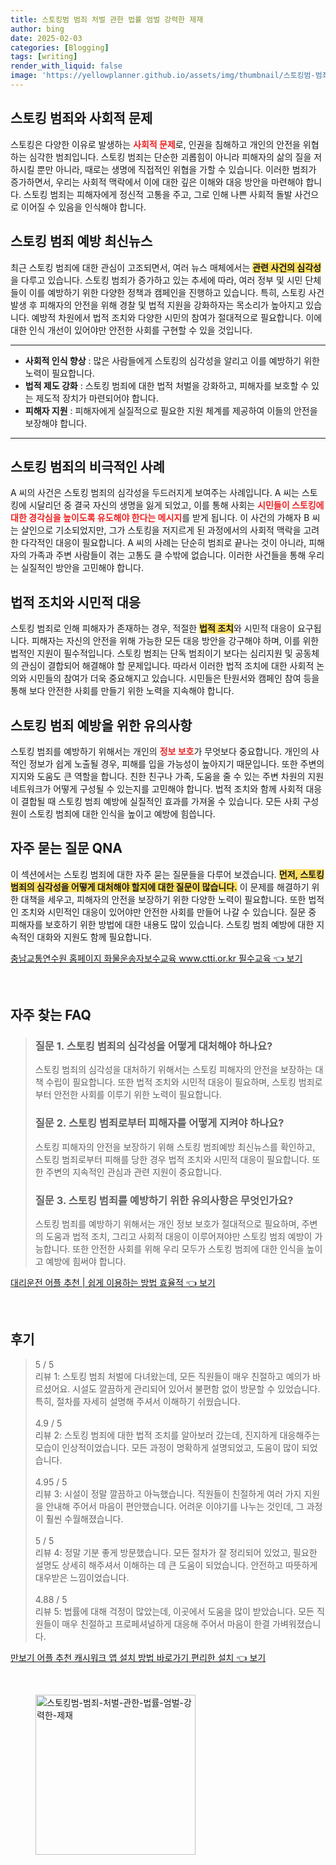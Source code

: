 ```yaml
---
title: 스토킹범 범죄 처벌 관한 법률 엄벌 강력한 제재
author: bing
date: 2025-02-03
categories: [Blogging]
tags: [writing]
render_with_liquid: false
image: 'https://yellowplanner.github.io/assets/img/thumbnail/스토킹범-범죄-처벌-관한-법률-엄벌-강력한-제재.webp'
---
```



<h2 id='스토킹_범죄와_사회적_문제'>스토킹 범죄와 사회적 문제</h2>

<p>스토킹은 다양한 이유로 발생하는 <b><span style="color: #ee2323;">사회적 문제</span></b>로, 인권을 침해하고 개인의 안전을 위협하는 심각한 범죄입니다. 스토킹 범죄는 단순한 괴롭힘이 아니라 피해자의 삶의 질을 저하시킬 뿐만 아니라, 때로는 생명에 직접적인 위협을 가할 수 있습니다. 이러한 범죄가 증가하면서, 우리는 사회적 맥락에서 이에 대한 깊은 이해와 대응 방안을 마련해야 합니다. 스토킹 범죄는 피해자에게 정신적 고통을 주고, 그로 인해 나쁜 사회적 돌발 사건으로 이어질 수 있음을 인식해야 합니다.</p>

<h2 id='스토킹_범죄_예방_최신뉴스'>스토킹 범죄 예방 최신뉴스</h2>

<p>최근 스토킹 범죄에 대한 관심이 고조되면서, 여러 뉴스 매체에서는 <b><span style="background-color: #ffe066;">관련 사건의 심각성</span></b>을 다루고 있습니다. 스토킹 범죄가 증가하고 있는 추세에 따라, 여러 정부 및 시민 단체들이 이를 예방하기 위한 다양한 정책과 캠페인을 진행하고 있습니다. 특히, 스토킹 사건 발생 후 피해자의 안전을 위해 경찰 및 법적 지원을 강화하자는 목소리가 높아지고 있습니다. 예방적 차원에서 법적 조치와 다양한 시민의 참여가 절대적으로 필요합니다. 이에 대한 인식 개선이 있어야만 안전한 사회를 구현할 수 있을 것입니다.</p>

<hr />

<ul>
    <li><b>사회적 인식 향상</b> : 많은 사람들에게 스토킹의 심각성을 알리고 이를 예방하기 위한 노력이 필요합니다.</li>
    <li><b>법적 제도 강화</b> : 스토킹 범죄에 대한 법적 처벌을 강화하고, 피해자를 보호할 수 있는 제도적 장치가 마련되어야 합니다.</li>
    <li><b>피해자 지원</b> : 피해자에게 실질적으로 필요한 지원 체계를 제공하여 이들의 안전을 보장해야 합니다.</li>
</ul>

<hr />

<h2 id='스토킹_범죄의_비극적인_사례'>스토킹 범죄의 비극적인 사례</h2>

<p>A 씨의 사건은 스토킹 범죄의 심각성을 두드러지게 보여주는 사례입니다. A 씨는 스토킹에 시달리던 중 결국 자신의 생명을 잃게 되었고, 이를 통해 사회는 <b><span style="color: #ee2323;">시민들이 스토킹에 대한 경각심을 높이도록 유도해야 한다는 메시지</span></b>를 받게 됩니다. 이 사건의 가해자 B 씨는 살인으로 기소되었지만, 그가 스토킹을 저지르게 된 과정에서의 사회적 맥락을 고려한 다각적인 대응이 필요합니다. A 씨의 사례는 단순히 범죄로 끝나는 것이 아니라, 피해자의 가족과 주변 사람들이 겪는 고통도 클 수밖에 없습니다. 이러한 사건들을 통해 우리는 실질적인 방안을 고민해야 합니다.</p>

<h2 id='법적_조치와_시민적_대응'>법적 조치와 시민적 대응</h2>

<p>스토킹 범죄로 인해 피해자가 존재하는 경우, 적절한 <b><span style="background-color: #ffe066;">법적 조치</span></b>와 시민적 대응이 요구됩니다. 피해자는 자신의 안전을 위해 가능한 모든 대응 방안을 강구해야 하며, 이를 위한 법적인 지원이 필수적입니다. 스토킹 범죄는 단독 범죄이기 보다는 심리지원 및 공동체의 관심이 결합되어 해결해야 할 문제입니다. 따라서 이러한 법적 조치에 대한 사회적 논의와 시민들의 참여가 더욱 중요해지고 있습니다. 시민들은 탄원서와 캠페인 참여 등을 통해 보다 안전한 사회를 만들기 위한 노력을 지속해야 합니다.</p>

<h2 id='스토킹_범죄_예방을_위한_유의사항'>스토킹 범죄 예방을 위한 유의사항</h2>

<p>스토킹 범죄를 예방하기 위해서는 개인의 <b><span style="color: #ee2323;">정보 보호</span></b>가 무엇보다 중요합니다. 개인의 사적인 정보가 쉽게 노출될 경우, 피해를 입을 가능성이 높아지기 때문입니다. 또한 주변의 지지와 도움도 큰 역할을 합니다. 친한 친구나 가족, 도움을 줄 수 있는 주변 차원의 지원 네트워크가 어떻게 구성될 수 있는지를 고민해야 합니다. 법적 조치와 함께 사회적 대응이 결합될 때 스토킹 범죄 예방에 실질적인 효과를 가져올 수 있습니다. 모든 사회 구성원이 스토킹 범죄에 대한 인식을 높이고 예방에 힘씁니다.</p>

<h2 id='자주_묻는_질문_QNA'>자주 묻는 질문 QNA</h2>

<p>이 섹션에서는 스토킹 범죄에 대한 자주 묻는 질문들을 다루어 보겠습니다. <b><span style="background-color: #ffe066;">먼저, 스토킹 범죄의 심각성을 어떻게 대처해야 할지에 대한 질문이 많습니다.</span></b> 이 문제를 해결하기 위한 대책을 세우고, 피해자의 안전을 보장하기 위한 다양한 노력이 필요합니다. 또한 법적인 조치와 시민적인 대응이 있어야만 안전한 사회를 만들어 나갈 수 있습니다. 질문 중 피해자를 보호하기 위한 방법에 대한 내용도 많이 있습니다. 스토킹 범죄 예방에 대한 지속적인 대화와 지원도 함께 필요합니다.</p>


<p><a class="click-button" title="충남교통연수원 홈페이지 화물운송자보수교육 www.ctti.or.kr 필수교육" href="https://yellowplanner.github.io/posts/%EC%B6%A9%EB%82%A8%EA%B5%90%ED%86%B5%EC%97%B0%EC%88%98%EC%9B%90-%ED%99%88%ED%8E%98%EC%9D%B4%EC%A7%80-%ED%99%94%EB%AC%BC%EC%9A%B4%EC%86%A1%EC%9E%90%EB%B3%B4%EC%88%98%EA%B5%90%EC%9C%A1-www.ctti.or.kr-%ED%95%84%EC%88%98%EA%B5%90%EC%9C%A1/" rel="dofollow">충남교통연수원 홈페이지 화물운송자보수교육 www.ctti.or.kr 필수교육 👈 보기</a></p><br>
<h2 id='자주_찾는_FAQ'>자주 찾는 FAQ</h2>
<div itemscope="" itemtype="https://schema.org/FAQPage"> 
<blockquote> 
<div itemscope="" itemprop="mainEntity" itemtype="https://schema.org/Question"> 
<h3 itemprop="name">질문 1. 스토킹 범죄의 심각성을 어떻게 대처해야 하나요? </h3> 
<div itemscope="" itemprop="acceptedAnswer" itemtype="https://schema.org/Answer"> 
<span itemprop="text"> 
<p>스토킹 범죄의 심각성을 대처하기 위해서는 스토킹 피해자의 안전을 보장하는 대책 수립이 필요합니다. 또한 법적 조치와 시민적 대응이 필요하며, 스토킹 범죄로부터 안전한 사회를 이루기 위한 노력이 필요합니다.</p> 
</span> 
</div> 
</div> 

<div itemscope="" itemprop="mainEntity" itemtype="https://schema.org/Question"> 
<h3 itemprop="name">질문 2. 스토킹 범죄로부터 피해자를 어떻게 지켜야 하나요? </h3> 
<div itemscope="" itemprop="acceptedAnswer" itemtype="https://schema.org/Answer"> 
<span itemprop="text"> 
<p>스토킹 피해자의 안전을 보장하기 위해 스토킹 범죄예방 최신뉴스를 확인하고, 스토킹 범죄로부터 피해를 당한 경우 법적 조치와 시민적 대응이 필요합니다. 또한 주변의 지속적인 관심과 관련 지원이 중요합니다.</p> 
</span> 
</div> 
</div> 

<div itemscope="" itemprop="mainEntity" itemtype="https://schema.org/Question"> 
<h3 itemprop="name">질문 3. 스토킹 범죄를 예방하기 위한 유의사항은 무엇인가요? </h3> 
<div itemscope="" itemprop="acceptedAnswer" itemtype="https://schema.org/Answer"> 
<span itemprop="text"> 
<p>스토킹 범죄를 예방하기 위해서는 개인 정보 보호가 절대적으로 필요하며, 주변의 도움과 법적 조치, 그리고 사회적 대응이 이루어져야만 스토킹 범죄 예방이 가능합니다. 또한 안전한 사회를 위해 우리 모두가 스토킹 범죄에 대한 인식을 높이고 예방에 힘써야 합니다.</p> 
</span> 
</div> 
</div> 
</blockquote> 
</div>
<p><a class="click-button" title="대리운전 어플 추천 | 쉽게 이용하는 방법 효율적" href="https://yellowplanner.github.io/posts/%EB%8C%80%EB%A6%AC%EC%9A%B4%EC%A0%84-%EC%96%B4%ED%94%8C-%EC%B6%94%EC%B2%9C-%EC%89%BD%EA%B2%8C-%EC%9D%B4%EC%9A%A9%ED%95%98%EB%8A%94-%EB%B0%A9%EB%B2%95-%ED%9A%A8%EC%9C%A8%EC%A0%81/" rel="dofollow">대리운전 어플 추천 | 쉽게 이용하는 방법 효율적 👈 보기</a></p><br>
<h2 id='후기'>후기</h2>
<div itemscope itemtype="https://schema.org/Product">
  <blockquote>
  <div itemprop="review" itemscope itemtype="https://schema.org/Review">
      <div itemprop="reviewRating" itemscope itemtype="https://schema.org/Rating"> <span itemprop="ratingValue">5</span> / <span itemprop="bestRating">5</span> </div>
      <span itemprop="reviewBody">리뷰 1: 스토킹 범죄 처벌에 다녀왔는데, 모든 직원들이 매우 친절하고 예의가 바르셨어요. 시설도 깔끔하게 관리되어 있어서 불편함 없이 방문할 수 있었습니다. 특히, 절차를 자세히 설명해 주셔서 이해하기 쉬웠습니다.</span>
  </div>
  <br>
  <div itemprop="review" itemscope itemtype="https://schema.org/Review">
      <div itemprop="reviewRating" itemscope itemtype="https://schema.org/Rating"> <span itemprop="ratingValue">4.9</span> / <span itemprop="bestRating">5</span> </div>
      <span itemprop="reviewBody">리뷰 2: 스토킹 범죄에 대한 법적 조치를 알아보러 갔는데, 진지하게 대응해주는 모습이 인상적이었습니다. 모든 과정이 명확하게 설명되었고, 도움이 많이 되었습니다.</span>
  </div>
  <br>
  <div itemprop="review" itemscope itemtype="https://schema.org/Review">
      <div itemprop="reviewRating" itemscope itemtype="https://schema.org/Rating"> <span itemprop="ratingValue">4.95</span> / <span itemprop="bestRating">5</span> </div>
      <span itemprop="reviewBody">리뷰 3: 시설이 정말 깔끔하고 아늑했습니다. 직원들이 친절하게 여러 가지 지원을 안내해 주어서 마음이 편안했습니다. 어려운 이야기를 나누는 것인데, 그 과정이 훨씬 수월해졌습니다.</span>
  </div>
  <br>
  <div itemprop="review" itemscope itemtype="https://schema.org/Review">
      <div itemprop="reviewRating" itemscope itemtype="https://schema.org/Rating"> <span itemprop="ratingValue">5</span> / <span itemprop="bestRating">5</span> </div>
      <span itemprop="reviewBody">리뷰 4: 정말 기분 좋게 방문했습니다. 모든 절차가 잘 정리되어 있었고, 필요한 설명도 상세히 해주셔서 이해하는 데 큰 도움이 되었습니다. 안전하고 따뜻하게 대우받은 느낌이었습니다.</span>
  </div>
  <br>
  <div itemprop="review" itemscope itemtype="https://schema.org/Review">
      <div itemprop="reviewRating" itemscope itemtype="https://schema.org/Rating"> <span itemprop="ratingValue">4.88</span> / <span itemprop="bestRating">5</span> </div>
      <span itemprop="reviewBody">리뷰 5: 법률에 대해 걱정이 많았는데, 이곳에서 도움을 많이 받았습니다. 모든 직원들이 매우 친절하고 프로페셔널하게 대응해 주어서 마음이 한결 가벼워졌습니다.</span>
  </div>
  </blockquote>
</div>
<p><a class="click-button" title="만보기 어플 추천 캐시워크 앱 설치 방법 바로가기 편리한 설치" href="https://yellowplanner.github.io/posts/%EB%A7%8C%EB%B3%B4%EA%B8%B0-%EC%96%B4%ED%94%8C-%EC%B6%94%EC%B2%9C-%EC%BA%90%EC%8B%9C%EC%9B%8C%ED%81%AC-%EC%95%B1-%EC%84%A4%EC%B9%98-%EB%B0%A9%EB%B2%95-%EB%B0%94%EB%A1%9C%EA%B0%80%EA%B8%B0-%ED%8E%B8%EB%A6%AC%ED%95%9C-%EC%84%A4%EC%B9%98/" rel="dofollow">만보기 어플 추천 캐시워크 앱 설치 방법 바로가기 편리한 설치 👈 보기</a></p><br>
<figure class="image"><img src="https://yellowplanner.github.io/assets/img/thumbnail/스토킹범-범죄-처벌-관한-법률-엄벌-강력한-제재.webp" alt="스토킹범-범죄-처벌-관한-법률-엄벌-강력한-제재" width="256" height="256"></figure>